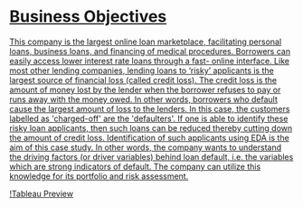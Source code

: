 <h1><a href="https://www.linkedin.com/in/piyush24/">Business Objectives</h1>
This company is the largest online loan marketplace, facilitating personal loans, business loans, and financing of medical procedures. Borrowers can easily access lower interest rate loans through a fast- online interface.
Like most other lending companies, lending loans to ‘risky’ applicants is the largest source of financial loss (called credit loss). The credit loss is the amount of money lost by the lender when the borrower refuses to pay or runs away with the money owed. In other words, borrowers who default cause the largest amount of loss to the lenders. In this case, the customers labelled as 'charged-off' are the 'defaulters'.
If one is able to identify these risky loan applicants, then such loans can be reduced thereby cutting down the amount of credit loss. Identification of such applicants using EDA is the aim of this case study.
In other words, the company wants to understand the driving factors (or driver variables) behind loan default, i.e. the variables which are strong indicators of default. The company can utilize this knowledge for its portfolio and risk assessment.


!<a href="https://www.linkedin.com/in/piyush24/">[Tableau Preview](https://github.com/NirvanaDogra/Credit_Analysis_AAP/blob/master/tableauPreview.gif)
